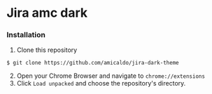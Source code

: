 # Jira amc dark

### Installation
1. Clone this repository
```
$ git clone https://github.com/amicaldo/jira-dark-theme
```

2. Open your Chrome Browser and navigate to `chrome://extensions`
3. Click `Load unpacked` and choose the repository's directory.
